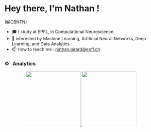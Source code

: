 # Hey there, I'm Nathan !
(@GBNTN)

- 🎓 I study at EPFL, in Computational Neuroscience.
- 👀 interested by Machine Learning, Artificial Neural Networks, Deep Learning, and Data Analytics.
- 📫 How to reach me : nathan.girard@epfl.ch

### ⚙️ &nbsp; Analytics

<p align="center">
<a href="https://github.com/GBNTN">
  <img height="180em" src="https://github-readme-stats-eight-theta.vercel.app/api?username=GBNTN&show_icons=true&theme=tokyonight&include_all_commits=true&count_private=true"/>
  <img height="180em" src="https://github-readme-stats-eight-theta.vercel.app/api/top-langs/?username=GBNTN&layout=compact&langs_count=8&theme=tokyonight"/>
</a>
</p>

